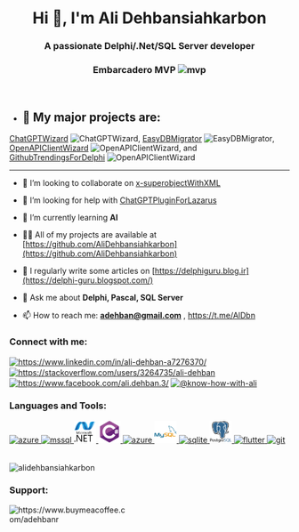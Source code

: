 <h1 align="center">Hi 👋, I'm Ali Dehbansiahkarbon </h1> 
<h3 align="center">A passionate Delphi/.Net/SQL Server developer</h3>
<h3 align="center">Embarcadero MVP  <img src="https://github.com/AliDehbansiahkarbon/AliDehbansiahkarbon/assets/5601608/367f7a2a-71db-4bf6-bdb3-fd4fda19d2d7" alt="mvp" width="200" height="60"/></h3>
<br>

- ## 🔭 My major projects are:
[ChatGPTWizard](https://github.com/AliDehbansiahkarbon/ChatGPTWizard) <img src="https://user-images.githubusercontent.com/5601608/225608017-be60c550-0413-49db-b4b6-3664da20e82f.png" alt="ChatGPTWizard" width="100" height="60"/>, [EasyDBMigrator](https://github.com/AliDehbansiahkarbon/EasyDBMigrator) <img src="https://github-production-user-asset-6210df.s3.amazonaws.com/5601608/257011856-964264bf-ed9e-405f-9047-673ac1428ebc.png" alt="EasyDBMigrator" width="50" height="65"/>, [OpenAPIClientWizard](https://github.com/AliDehbansiahkarbon/OpenAPIClientWizard) <img src="https://github.com/AliDehbansiahkarbon/OpenAPIClientWizard/assets/5601608/9eab0937-90e4-46ae-bce2-29a24c02bd9d" alt="OpenAPIClientWizard" width="60" height="60"/>, and [GithubTrendingsForDelphi](https://github.com/AliDehbansiahkarbon/GithubTrendings) <img src="https://github.githubassets.com/assets/GitHub-Mark-ea2971cee799.png" alt="OpenAPIClientWizard" width="45" height="45"/>




<hr>

- 👯 I’m looking to collaborate on [x-superobjectWithXML](https://github.com/AliDehbansiahkarbon/x-superobjectWithXML)

- 🤝 I’m looking for help with [ChatGPTPluginForLazarus](https://github.com/AliDehbansiahkarbon/ChatGPTPluginForLazarus)

- 🌱 I’m currently learning **AI**

- 👨‍💻 All of my projects are available at [https://github.com/AliDehbansiahkarbon](https://github.com/AliDehbansiahkarbon)

- 📝 I regularly write some articles on [https://delphiguru.blog.ir](https://delphi-guru.blogspot.com/)

- 💬 Ask me about **Delphi, Pascal, SQL Server**

- 📫 How to reach me: **adehban@gmail.com** , https://t.me/AlDbn

<h3 align="left">Connect with me:</h3>
<p align="left">
<a href="https://www.linkedin.com/in/ali-dehbansiahkarbon-a7276370/" target="blank"><img align="center" src="https://raw.githubusercontent.com/rahuldkjain/github-profile-readme-generator/master/src/images/icons/Social/linked-in-alt.svg" alt="https://www.linkedin.com/in/ali-dehban-a7276370/" height="30" width="40" /></a>
<a href="https://stackoverflow.com/users/3264735/ali-dehban" target="blank"><img align="center" src="https://raw.githubusercontent.com/rahuldkjain/github-profile-readme-generator/master/src/images/icons/Social/stack-overflow.svg" alt="https://stackoverflow.com/users/3264735/ali-dehban" height="30" width="40" /></a>
<a href="https://www.facebook.com/ali.dehban.3/" target="blank"><img align="center" src="https://raw.githubusercontent.com/rahuldkjain/github-profile-readme-generator/master/src/images/icons/Social/facebook.svg" alt="https://www.facebook.com/ali.dehban.3/" height="30" width="40" /></a>
<a href="https://www.youtube.com/@know-how-with-ali" target="blank"><img align="center" src="https://raw.githubusercontent.com/rahuldkjain/github-profile-readme-generator/master/src/images/icons/Social/youtube.svg" alt="@know-how-with-ali" height="30" width="40" /></a>
</p>

<h3 align="left">Languages and Tools:</h3>
<p align="left"> 
<a href="https://www.embarcadero.com/products/delphi" target="_blank" rel="noreferrer"> <img src="https://github.com/AliDehbansiahkarbon/AliDehbansiahkarbon/assets/5601608/59a6c5b6-dfb5-48ae-afb7-e962ae8e4c93" alt="azure" width="40" height="40"/> </a>
<a href="https://www.microsoft.com/en-us/sql-server" target="_blank" rel="noreferrer"> <img src="https://www.svgrepo.com/show/303229/microsoft-sql-server-logo.svg" alt="mssql" width="60" height="40"/> </a> 
<a href="https://dotnet.microsoft.com/" target="_blank" rel="noreferrer"> <img src="https://raw.githubusercontent.com/devicons/devicon/master/icons/dot-net/dot-net-original-wordmark.svg" alt="dotnet" width="40" height="40"/> </a> 
<a href="https://www.w3schools.com/cs/" target="_blank" rel="noreferrer"> <img src="https://raw.githubusercontent.com/devicons/devicon/master/icons/csharp/csharp-original.svg" alt="csharp" width="40" height="40"/> </a> 
<a href="https://azure.microsoft.com/en-in/" target="_blank" rel="noreferrer"> <img src="https://www.vectorlogo.zone/logos/microsoft_azure/microsoft_azure-icon.svg" alt="azure" width="40" height="40"/> </a> 
<a href="https://www.mysql.com/" target="_blank" rel="noreferrer"> <img src="https://raw.githubusercontent.com/devicons/devicon/master/icons/mysql/mysql-original-wordmark.svg" alt="mysql" width="40" height="40"/> </a> 
<a href="https://www.sqlite.org/" target="_blank" rel="noreferrer"> <img src="https://www.vectorlogo.zone/logos/sqlite/sqlite-icon.svg" alt="sqlite" width="40" height="40"/> </a> 
<a href="https://www.postgresql.org" target="_blank" rel="noreferrer"> <img src="https://raw.githubusercontent.com/devicons/devicon/master/icons/postgresql/postgresql-original-wordmark.svg" alt="postgresql" width="40" height="40"/> </a> 
<a href="https://flutter.dev" target="_blank" rel="noreferrer"> <img src="https://www.vectorlogo.zone/logos/flutterio/flutterio-icon.svg" alt="flutter" width="40" height="40"/> </a> 
<a href="https://git-scm.com/" target="_blank" rel="noreferrer"> <img src="https://www.vectorlogo.zone/logos/git-scm/git-scm-icon.svg" alt="git" width="40" height="40"/> </a> 
</p>

<br>
<img align="center" src="http://github-profile-summary-cards.vercel.app/api/cards/profile-details?username=AliDehbansiahkarbon&theme=algolia" alt="alidehbansiahkarbon" />

<h3 align="left">Support:</h3>
<p><a href="https://www.buymeacoffee.com/adehbanr"> <img align="left" src="https://cdn.buymeacoffee.com/buttons/v2/default-yellow.png" height="50" width="210" alt="https://www.buymeacoffee.com/adehbanr" /></a>
</p><br><br>

<br>
<!--details>
  <summary>More Details</summary>

## Star History

[![Star History Chart](https://api.star-history.com/svg?repos=AliDehbansiahkarbon/ChatGPTWizard,AliDehbansiahkarbon/EasyDBMigrator,AliDehbansiahkarbon/OpenAPIClientWizard,AliDehbansiahkarbon/GithubTrendings,AliDehbansiahkarbon/PascalPantheon,AliDehbansiahkarbon/AI-Toplist-For-Developers,AliDehbansiahkarbon/AzureBlobStorageClientLibrary,AliDehbansiahkarbon/Advance-TaskDialog,AliDehbansiahkarbon/InteractiveHtmlEditor,AliDehbansiahkarbon/SmartPointers&type=Date)](https://star-history.com/#AliDehbansiahkarbon/ChatGPTWizard&AliDehbansiahkarbon/EasyDBMigrator&AliDehbansiahkarbon/OpenAPIClientWizard&AliDehbansiahkarbon/GithubTrendings&AliDehbansiahkarbon/PascalPantheon&AliDehbansiahkarbon/AI-Toplist-For-Developers&AliDehbansiahkarbon/AzureBlobStorageClientLibrary&AliDehbansiahkarbon/Advance-TaskDialog&AliDehbansiahkarbon/InteractiveHtmlEditor&AliDehbansiahkarbon/SmartPointers&Date)

 ## Statistics
<p align="center">
  <a href="https://github.com/AliDehbansiahkarbon">
    <img src="http://github-profile-summary-cards.vercel.app/api/cards/stats?username=AliDehbansiahkarbon&theme=algolia" />
  </a>
  
  <a href="https://github.com/AliDehbansiahkarbon">
    <img src="http://github-profile-summary-cards.vercel.app/api/cards/productive-time?username=AliDehbansiahkarbon&theme=algolia&utcOffset=8" />
  </a>
  
  <a href="https://github.com/AliDehbansiahkarbon">
    <img src="https://github-readme-streak-stats.herokuapp.com?user=AliDehbansiahkarbon&theme=algolia&hide_border=true&card_width=315" height="210"/>
  </a>
  <a href="https://github.com/AliDehbansiahkarbon">
    <img src="https://github-profile-trophy.vercel.app/?username=alidehbansiahkarbon&theme=algolia&row=2&column=3&hide_border=true" width="340" height="210"/>
  </a>
</p> 
<!--/details>
